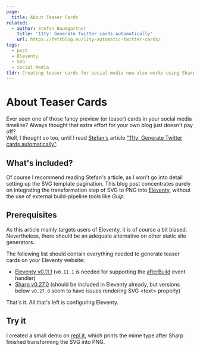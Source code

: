 ```yaml
---
page:
  title: About Teaser Cards
related:
  - author: Stefan Baumgartner
    title: '11ty: Generate Twitter cards automatically'
    url: https://fettblog.eu/11ty-automatic-twitter-cards/
tags:
  - post
  - Eleventy
  - SVG
  - Social Media
tldr: Creating teaser cards for social media now also works using Sharp v0.27 in your Eleventy setup.
---
```


# About Teaser Cards

Ever seen one of those fancy preview (or teaser) cards in your social media timeline? Always thought that extra effort for your own blog just doesn't pay off?<br />
Well, I thought so too, until I read [Stefan's](https://fettblog.eu/) article ["11ty: Generate Twitter cards automatically"](https://fettblog.eu/11ty-automatic-twitter-cards/).

## What's included?

Of course I recommend reading Stefan's article, as I won't go into detail setting up the SVG template pagination. This blog post concentrates purely on integrating the transformation step of SVG to PNG into [Eleventy](https://11ty.dev), without the use of external build-pipeline tools like _Gulp_.

## Prerequisites

As this article mainly targets users of Eleventy, it is of course a bit biased. Nevertheless, there should be an adequate alternative on other static site generators.

The following list should contain everything needed to generate teaser cards on your Eleventy website:

- [Eleventy v0.11.1](https://11ty.dev) (`v0.11.1` is needed for supporting the [afterBuild](https://www.11ty.dev/docs/events/#afterbuild) event handler)
- [Sharp v0.27.0](https://sharp.pixelplumbing.com/) (should be included in Eleventy already, but versions below `v0.27.0` seem to have issues rendering SVG &lt;text&gt; properly)

That's it. All that's left is configuring Eleventy.

## Try it

I created a small demo on [repl.it](https://repl.it/@saschazar/transform-svg-to-png), which prints the mime type after Sharp finished transforming the SVG into PNG.
